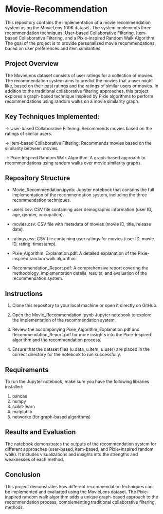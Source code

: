 # Movie-Recommendation
This repository contains the implementation of a movie recommendation system using the MovieLens 100K dataset. The system implements three recommendation techniques: User-based Collaborative Filtering, Item-based Collaborative Filtering, and a Pixie-inspired Random Walk Algorithm. The goal of the project is to provide personalized movie recommendations based on user preferences and item similarities.

## Project Overview
The MovieLens dataset consists of user ratings for a collection of movies. The recommendation system aims to predict the movies that a user might like, based on their past ratings and the ratings of similar users or movies. In addition to the traditional collaborative filtering approaches, this project explores a graph-based technique inspired by Pixie algorithms to perform recommendations using random walks on a movie similarity graph.

## Key Techniques Implemented:
-> User-based Collaborative Filtering: Recommends movies based on the ratings of similar users.

-> Item-based Collaborative Filtering: Recommends movies based on the similarity between movies.

-> Pixie-Inspired Random Walk Algorithm: A graph-based approach to recommendations using random walks over movie similarity graphs.

## Repository Structure
- Movie_Recommendation.ipynb: Jupyter notebook that contains the full implementation of the recommendation system, including the three recommendation techniques.

- users.csv: CSV file containing user demographic information (user ID, age, gender, occupation).

- movies.csv: CSV file with metadata of movies (movie ID, title, release date).

- ratings.csv: CSV file containing user ratings for movies (user ID, movie ID, rating, timestamp).

- Pixie_Algorithm_Explanation.pdf: A detailed explanation of the Pixie-inspired random walk algorithm.

- Recommendation_Report.pdf: A comprehensive report covering the methodology, implementation details, results, and evaluation of the recommendation system.

## Instructions
1. Clone this repository to your local machine or open it directly on GitHub.

2. Open the Movie_Recommendation.ipynb Jupyter notebook to explore the implementation of the recommendation system.

3. Review the accompanying Pixie_Algorithm_Explanation.pdf and Recommendation_Report.pdf for more insights into the Pixie-inspired algorithm and the recommendation process.

4. Ensure that the dataset files (u.data, u.item, u.user) are placed in the correct directory for the notebook to run successfully.

## Requirements
To run the Jupyter notebook, make sure you have the following libraries installed:

1. pandas
2. numpy
3. scikit-learn
4. matplotlib
5. networkx (for graph-based algorithms)

## Results and Evaluation
The notebook demonstrates the outputs of the recommendation system for different approaches (user-based, item-based, and Pixie-inspired random walk). It includes visualizations and insights into the strengths and weaknesses of each method.

## Conclusion
This project demonstrates how different recommendation techniques can be implemented and evaluated using the MovieLens dataset. The Pixie-inspired random walk algorithm adds a unique graph-based approach to the recommendation process, complementing traditional collaborative filtering methods.
